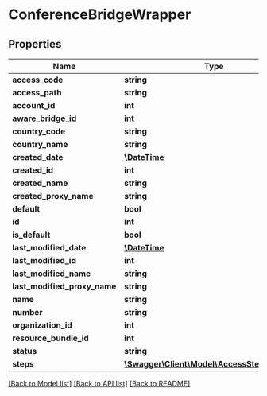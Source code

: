 # ConferenceBridgeWrapper

## Properties
Name | Type | Description | Notes
------------ | ------------- | ------------- | -------------
**access_code** | **string** |  | [optional] 
**access_path** | **string** |  | [optional] 
**account_id** | **int** |  | [optional] 
**aware_bridge_id** | **int** |  | [optional] 
**country_code** | **string** |  | [optional] 
**country_name** | **string** |  | [optional] 
**created_date** | [**\DateTime**](\DateTime.md) |  | [optional] 
**created_id** | **int** |  | [optional] 
**created_name** | **string** |  | [optional] 
**created_proxy_name** | **string** |  | [optional] 
**default** | **bool** |  | [optional] 
**id** | **int** |  | [optional] 
**is_default** | **bool** |  | [optional] 
**last_modified_date** | [**\DateTime**](\DateTime.md) |  | [optional] 
**last_modified_id** | **int** |  | [optional] 
**last_modified_name** | **string** |  | [optional] 
**last_modified_proxy_name** | **string** |  | [optional] 
**name** | **string** |  | [optional] 
**number** | **string** |  | [optional] 
**organization_id** | **int** |  | [optional] 
**resource_bundle_id** | **int** |  | [optional] 
**status** | **string** |  | [optional] 
**steps** | [**\Swagger\Client\Model\AccessStepWrapper[]**](AccessStepWrapper.md) |  | [optional] 

[[Back to Model list]](../README.md#documentation-for-models) [[Back to API list]](../README.md#documentation-for-api-endpoints) [[Back to README]](../README.md)


